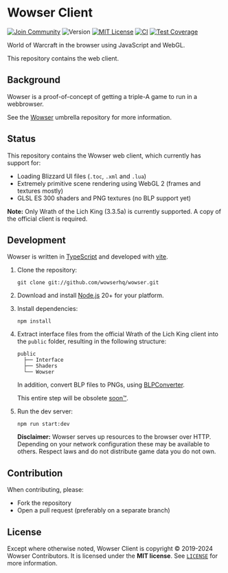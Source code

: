 # Wowser Client

[![Join Community](https://badgen.net/badge/discord/join%20community/blue)](https://discord.gg/DeVVKVg)
![Version](https://badgen.net/badge/npm/n%2Fa/gray)
[![MIT License](https://badgen.net/github/license/wowserhq/client)](LICENSE)
[![CI](https://github.com/wowserhq/client/workflows/ci/badge.svg)](https://github.com/wowserhq/client/actions?query=workflow%3Aci)
[![Test Coverage](https://codecov.io/gh/wowserhq/client/branch/master/graph/badge.svg)](https://codecov.io/gh/wowserhq/client)

World of Warcraft in the browser using JavaScript and WebGL.

This repository contains the web client.

## Background

Wowser is a proof-of-concept of getting a triple-A game to run in a webbrowser.

See the [Wowser] umbrella repository for more information.

## Status

This repository contains the Wowser web client, which currently has support for:

- Loading Blizzard UI files (`.toc`, `.xml` and `.lua`)
- Extremely primitive scene rendering using WebGL 2 (frames and textures mostly)
- GLSL ES 300 shaders and PNG textures (no BLP support yet)

**Note:** Only Wrath of the Lich King (3.3.5a) is currently supported. A copy of
the official client is required.

## Development

Wowser is written in [TypeScript] and developed with [vite].

1. Clone the repository:

   ```shell
   git clone git://github.com/wowserhq/wowser.git
   ```

2. Download and install [Node.js] 20+ for your platform.

3. Install dependencies:

   ```shell
   npm install
   ```

4. Extract interface files from the official Wrath of the Lich King client into
   the `public` folder, resulting in the following structure:

   ```
   public
     ├── Interface
     ├── Shaders
     └── Wowser
   ```

   In addition, convert BLP files to PNGs, using [BLPConverter].

   This entire step will be obsolete [soon™].

5. Run the dev server:

   ```shell
   npm run start:dev
   ```

   **Disclaimer:** Wowser serves up resources to the browser over HTTP. Depending
   on your network configuration these may be available to others. Respect laws and
   do not distribute game data you do not own.

## Contribution

When contributing, please:

- Fork the repository
- Open a pull request (preferably on a separate branch)

## License

Except where otherwise noted, Wowser Client is copyright © 2019-2024 Wowser Contributors. It is licensed
under the **MIT license**. See [`LICENSE`](LICENSE) for more information.

[BLPConverter]: https://github.com/wowserhq/blizzardry#blp
[ECMAScript modules]: https://developer.mozilla.org/en-US/docs/Web/JavaScript/Guide/Modules
[Node.js]: http://nodejs.org/#download
[StormLib]: https://github.com/wowserhq/blizzardry#mpq
[TypeScript]: https://www.typescriptlang.org/
[Wowser]: https://github.com/wowserhq/wowser
[soon™]: http://www.wowwiki.com/Soon
[vite]: https://vitejs.dev/
